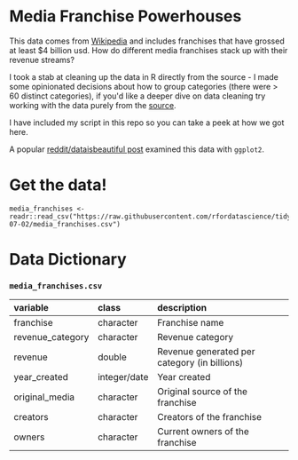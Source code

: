 # Media Franchise Powerhouses

This data comes from [Wikipedia](https://en.wikipedia.org/wiki/List_of_highest-grossing_media_franchises) and includes franchises that have grossed at least $4 billion usd. How do different media franchises stack up with their revenue streams?

I took a stab at cleaning up the data in R directly from the source - I made some opinionated decisions about how to group categories (there were > 60 distinct categories), if you'd like a deeper dive on data cleaning try working with the data purely from the [source](https://en.wikipedia.org/wiki/List_of_highest-grossing_media_franchises).

I have included my script in this repo so you can take a peek at how we got here.

A popular [reddit/dataisbeautiful post](https://www.reddit.com/r/dataisbeautiful/comments/c53540/highest_grossing_media_franchises_oc/) examined this data with `ggplot2`. 

# Get the data!

```
media_franchises <- readr::read_csv("https://raw.githubusercontent.com/rfordatascience/tidytuesday/main/data/2019/2019-07-02/media_franchises.csv")
```

# Data Dictionary


### `media_franchises.csv`

|variable         |class     |description |
|:---|:---|:-----------|
|franchise        |character | Franchise name |
|revenue_category |character | Revenue category|
|revenue          |double    | Revenue generated per category (in billions) |
|year_created     |integer/date   | Year created |
|original_media   |character | Original source of the franchise |
|creators         |character | Creators of the franchise |
|owners           |character | Current owners of the franchise |
